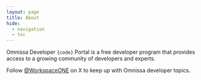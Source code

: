 ```yaml
---
layout: page
title: About
hide:
  - navigation
  - toc
---
```


Omnissa Developer `{code}` Portal is a free developer program that provides access to a growing community of developers and experts.

Follow [@WorkspaceONE](https://twitter.com/WorkspaceONE) on X to keep up with Omnissa developer topics.
